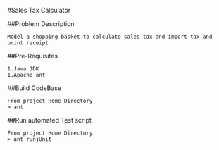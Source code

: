 #Sales Tax Calculator

##Problem Description

    Model a shopping basket to calculate sales tax and import tax and print receipt

##Pre-Requisites

    1.Java JDK
    1.Apache ant

##Build CodeBase

    From project Home Directory
    > ant

##Run automated Test script

    From project Home Directory
    > ant runjUnit